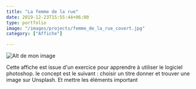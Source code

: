```yaml
---
title: "La femme de la rue"
date: 2019-12-23T15:55:44+06:00
type: portfolio
image: "/images/projects/femme_de_la_rue_covert.jpg"
category: ["Affiche"]

---
```


![Alt de mon image](/images/projects/La_Femme_de_la_rue.jpg)


Cette affiche est issue d'un exercice pour apprendre à utiliser le logiciel photoshop. 
le concept est le suivant : choisir un titre donner et trouver une image sur Unsplash. Et mettre les éléments important 



